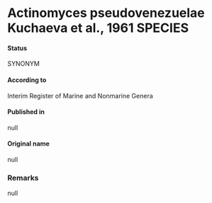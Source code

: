 # Actinomyces pseudovenezuelae Kuchaeva et al., 1961 SPECIES

#### Status
SYNONYM

#### According to
Interim Register of Marine and Nonmarine Genera

#### Published in
null

#### Original name
null

### Remarks
null
